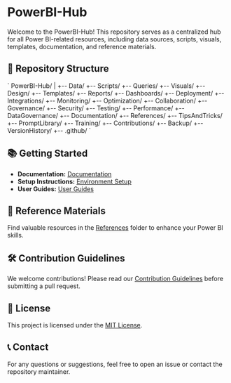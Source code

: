 # PowerBI-Hub

Welcome to the PowerBI-Hub! This repository serves as a centralized hub for all Power BI-related resources, including data sources, scripts, visuals, templates, documentation, and reference materials.

## 📁 Repository Structure

\`
PowerBI-Hub/
|
+-- Data/
+-- Scripts/
+-- Queries/
+-- Visuals/
+-- Design/
+-- Templates/
+-- Reports/
+-- Dashboards/
+-- Deployment/
+-- Integrations/
+-- Monitoring/
+-- Optimization/
+-- Collaboration/
+-- Governance/
+-- Security/
+-- Testing/
+-- Performance/
+-- DataGovernance/
+-- Documentation/
+-- References/
+-- TipsAndTricks/
+-- PromptLibrary/
+-- Training/
+-- Contributions/
+-- Backup/
+-- VersionHistory/
+-- .github/
\`

## 📚 Getting Started

- **Documentation:** [Documentation](./Documentation/README.md)
- **Setup Instructions:** [Environment Setup](./Documentation/Setup/EnvironmentSetup.md)
- **User Guides:** [User Guides](./Documentation/UserGuides/README.md)

## 🔗 Reference Materials

Find valuable resources in the [References](./References/) folder to enhance your Power BI skills.

## 🛠️ Contribution Guidelines

We welcome contributions! Please read our [Contribution Guidelines](./Contributions/README.md) before submitting a pull request.

## 📄 License

This project is licensed under the [MIT License](./LICENSE).

## 📞 Contact

For any questions or suggestions, feel free to open an issue or contact the repository maintainer.
